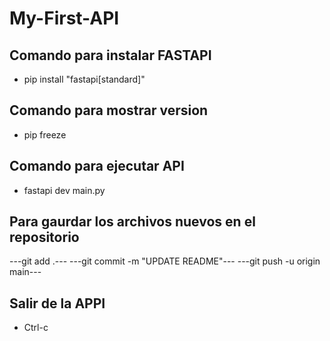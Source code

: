 # My-First-API

## Comando para instalar FASTAPI
- pip install "fastapi[standard]"

## Comando para mostrar version
- pip freeze

## Comando para ejecutar API
- fastapi dev main.py

## Para gaurdar los archivos nuevos en el repositorio
---git add .---
---git commit -m "UPDATE README"---
---git push -u origin main---

## Salir de la APPI
- Ctrl-c